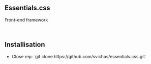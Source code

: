 <p>
	<h2>Essentials.css</h2>	
	<p>Front-end framework</p>
</p>

<br>

## Installisation

<ul>
	<li>Close rep: `git clone https://github.com/svichas/essentials.css.git`</li>
</ul>

